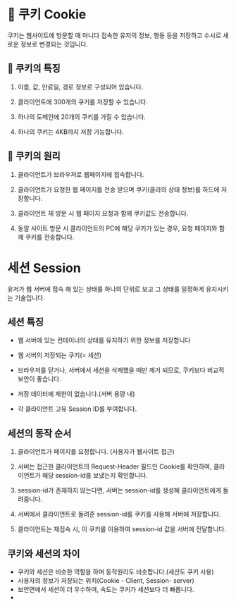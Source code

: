 # 🍪 쿠키 Cookie

쿠키는 웹사이트에 방문할 때 마니다 접속한 유저의 정보, 행동 등을 저장하고 수시로 새로운 정보로 변경되는 것입니다.

## 📜 쿠키의 특징

1. 이름, 값, 만료일, 경로 정보로 구성되어 있습니다.

2. 클라이언트에 300개의 쿠키를 저장할 수 있습니다.

3. 하나의 도메인에 20개의 쿠키를 가질 수 있습니다.

4. 하나의 쿠키는 4KB까지 저장 가능합니다.

## 🧵 쿠키의 원리

1. 클라이언트가 브라우저로 웹페이지에 접속합니다.

2. 클라이언트가 요청한 웹 페이지를 전송 받으며 쿠키(클라의 상태 정보)를 하드에 저장합니다.

3. 클라이언트 재 방문 시 웹 페이지 요청과 함께 쿠키값도 전송합니다.

4. 동알 사이트 방문 시 클라이언트의 PC에 해당 쿠키가 있는 경우, 요청 페이지와 함께 쿠키를 전송합니다.

# 세션 Session

유저가 웹 서버에 접속 해 있는 상태를 하나의 단위로 보고 그 상태를 일정하게 유지시키는 기술입니다.

## 세션 특징

- 웹 서버에 있는 컨테이너의 상태를 유지하기 위한 정보를 저장합니다

- 웹 서버의 저장되는 쿠키(= 세션)

- 브라우저를 닫거나, 서버에서 세션을 삭제했을 때만 제거 되므로, 쿠키보다 비교적 보안이 좋습니다.

- 저장 데이터에 제한이 없습니다.(서버 용량 내)

- 각 클라이언트 고유 Session ID를 부여합니다.

## 세션의 동작 순서

1. 클라이언트가 페이지를 요청합니다. (사용자가 웹사이트 접근)

2. 서버는 접근한 클라이언트의 Request-Header 필드인 Cookie를 확인하여,
클라이언트가 해당 session-id를 보냈는지 확인합니다.

3. session-id가 존재하지 않는다면,
서버는 session-id를 생성해 클라이언트에게 돌려줍니다.

4. 서버에서 클라이언트로 돌려준 session-id를 쿠키를 사용해 서버에 저장합니다.

5. 클라이언트는 재접속 시,
이 쿠키를 이용하여 session-id 값을 서버에 전달합니다.


## 쿠키와 세션의 차이

- 쿠키와 세션은 비슷한 역할을 하며 동작원리도 비슷합니다.(세션도 쿠키 사용)
- 사용자의 정보가 저장되는 위치(Cookie - Client, Session- server)
- 보안면에서 세션이 더 우수하며, 속도는 쿠키가 세션보다 더 빠릅니다.
- 